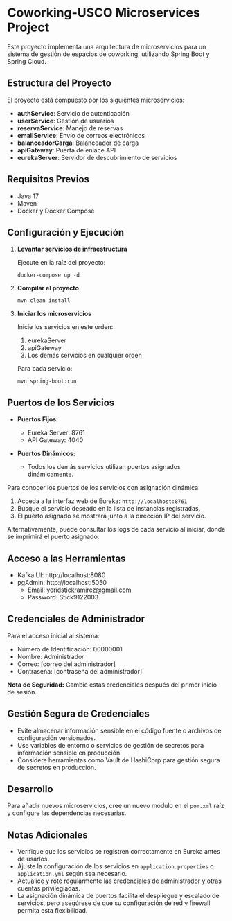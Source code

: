 # Coworking-USCO Microservices Project

Este proyecto implementa una arquitectura de microservicios para un sistema de gestión de espacios de coworking, utilizando Spring Boot y Spring Cloud.

## Estructura del Proyecto

El proyecto está compuesto por los siguientes microservicios:

- **authService**: Servicio de autenticación
- **userService**: Gestión de usuarios
- **reservaService**: Manejo de reservas
- **emailService**: Envío de correos electrónicos
- **balanceadorCarga**: Balanceador de carga
- **apiGateway**: Puerta de enlace API
- **eurekaServer**: Servidor de descubrimiento de servicios

## Requisitos Previos

- Java 17
- Maven
- Docker y Docker Compose

## Configuración y Ejecución

1. **Levantar servicios de infraestructura**

   Ejecute en la raíz del proyecto:

   ```
   docker-compose up -d
   ```

2. **Compilar el proyecto**

   ```
   mvn clean install
   ```

3. **Iniciar los microservicios**

   Inicie los servicios en este orden:

   1. eurekaServer
   2. apiGateway
   3. Los demás servicios en cualquier orden

   Para cada servicio:

   ```
   mvn spring-boot:run
   ```

## Puertos de los Servicios

- **Puertos Fijos:**
  - Eureka Server: 8761
  - API Gateway: 4040

- **Puertos Dinámicos:**
  - Todos los demás servicios utilizan puertos asignados dinámicamente.

Para conocer los puertos de los servicios con asignación dinámica:

1. Acceda a la interfaz web de Eureka: `http://localhost:8761`
2. Busque el servicio deseado en la lista de instancias registradas.
3. El puerto asignado se mostrará junto a la dirección IP del servicio.

Alternativamente, puede consultar los logs de cada servicio al iniciar, donde se imprimirá el puerto asignado.

## Acceso a las Herramientas

- Kafka UI: http://localhost:8080
- pgAdmin: http://localhost:5050
  - Email: yeridstickramirez@gmail.com
  - Password: Stick9122003.

## Credenciales de Administrador

Para el acceso inicial al sistema:

- Número de Identificación: 00000001
- Nombre: Administrador
- Correo: [correo del administrador]
- Contraseña: [contraseña del administrador]

**Nota de Seguridad:** Cambie estas credenciales después del primer inicio de sesión.

## Gestión Segura de Credenciales

- Evite almacenar información sensible en el código fuente o archivos de configuración versionados.
- Use variables de entorno o servicios de gestión de secretos para información sensible en producción.
- Considere herramientas como Vault de HashiCorp para gestión segura de secretos en producción.

## Desarrollo

Para añadir nuevos microservicios, cree un nuevo módulo en el `pom.xml` raíz y configure las dependencias necesarias.

## Notas Adicionales

- Verifique que los servicios se registren correctamente en Eureka antes de usarlos.
- Ajuste la configuración de los servicios en `application.properties` o `application.yml` según sea necesario.
- Actualice y rote regularmente las credenciales de administrador y otras cuentas privilegiadas.
- La asignación dinámica de puertos facilita el despliegue y escalado de servicios, pero asegúrese de que su configuración de red y firewall permita esta flexibilidad.
